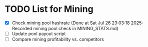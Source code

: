 # TODO List for Mining

- [x] Check mining pool hashrate  (Done at Sat Jul 26 23:03:18 2025: Recorded mining pool check in MINING_STATS.md)
- [ ] Update pool payout script
- [ ] Compare mining profitability vs. competitors